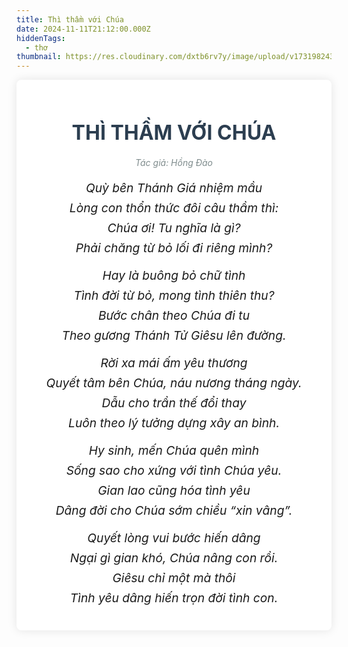 ```yaml
---
title: Thì thầm với Chúa
date: 2024-11-11T21:12:00.000Z
hiddenTags:
  - thơ
thumbnail: https://res.cloudinary.com/dxtb6rv7y/image/upload/v1731982439/8T9A9369_kgngmd.jpg
---
```

 <div class="tong">

 <div class="container">
        <h1 class="title">THÌ THẦM VỚI CHÚA</h1>
        <div class="poem-author">Tác giả: Hồng Đào</div>
        <div class="poem">
            <!-- Khổ thơ 1 -->
            <div class="stanza">
                <p class="line">Quỳ bên Thánh Giá nhiệm mầu</p>
                <p class="line">Lòng con thổn thức đôi câu thầm thì:</p>
                <p class="line">Chúa ơi! Tu nghĩa là gì?</p>
                <p class="line">Phải chăng từ bỏ lối đi riêng mình?</p>
            </div>
            <!-- Khổ thơ 2 -->
            <div class="stanza">
                <p class="line">Hay là buông bỏ chữ tình</p>
                <p class="line">Tình đời từ bỏ, mong tình thiên thu?</p>
                <p class="line">Bước chân theo Chúa đi tu</p>
                <p class="line">Theo gương Thánh Tử Giêsu lên đường.</p>
            </div>
            <!-- Khổ thơ 3 -->
            <div class="stanza">
                <p class="line">Rời xa mái ấm yêu thương</p>
                <p class="line">Quyết tâm bên Chúa, náu nương tháng ngày.</p>
                <p class="line">Dẫu cho trần thế đổi thay</p>
                <p class="line">Luôn theo lý tưởng dựng xây an bình.</p>
            </div>
             <!-- Khổ thơ 4 -->
            <div class="stanza">
                <p class="line">Hy sinh, mến Chúa quên mình</p>
                <p class="line">Sống sao cho xứng với tình Chúa yêu.</p>
                <p class="line">Gian lao cũng hóa tình yêu</p>
                <p class="line">Dâng đời cho Chúa sớm chiều “xin vâng”.</p>
            </div>
              <!-- Khổ thơ 5 -->
            <div class="stanza">
                <p class="line">Quyết lòng vui bước hiến dâng</p>
                <p class="line">Ngại gì gian khó, Chúa nâng con rồi.</p>
                <p class="line">Giêsu chỉ một mà thôi</p>
                <p class="line">Tình yêu dâng hiến trọn đời tình con.</p>
            </div>


<style>
/* Reset một số thuộc tính mặc định của trình duyệt */
.tong {
    margin: 0;
    padding: 0;
    box-sizing: border-box;
}

/* Thiết lập nền và kiểu chữ chung */
.body {
    font-family: 'Arial', sans-serif;
    background-color: #f4f4f9;
    color: #333;
    line-height: 1.6;
    padding: 20px;
}

/* Container chính */
.container {
    max-width: 800px;
    margin: 0 auto;
    background-color: #fff;
    padding: 20px;
    border-radius: 8px;
    box-shadow: 0 0 15px rgba(0, 0, 0, 0.1);
}

/* Tiêu đề bài thơ */
.title {
    text-align: center;
    font-size: 2rem;
    font-weight: bold;
    margin-bottom: 20px;
    color: #2c3e50;
}

/* Định dạng cho từng khổ thơ */
.stanza {
    margin-bottom: 20px;
}

/* Định dạng cho từng dòng trong bài thơ */
.poem .line {
    font-size: 1.2rem;
    text-align: center;
    margin: 8px 0;
    font-style: italic;
}
.poem-author {
            text-align: center;
            font-style: italic;
            color: #7f8c8d;
            margin-bottom: 20px;
        }

/* Tạo hiệu ứng hover cho mỗi dòng thơ */
.poem .line:hover {
    color: #2980b9;
    cursor: pointer;
}
</style>
